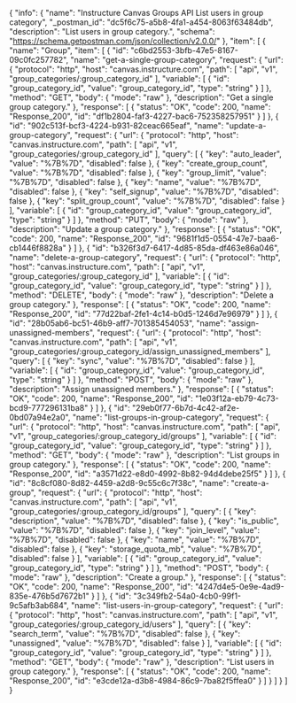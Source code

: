 {
  "info": {
    "name": "Instructure Canvas Groups API List users in group category",
    "_postman_id": "dc5f6c75-a5b8-4fa1-a454-8063f63484db",
    "description": "List users in group category.",
    "schema": "https://schema.getpostman.com/json/collection/v2.0.0/"
  },
  "item": [
    {
      "name": "Group",
      "item": [
        {
          "id": "c6bd2553-3bfb-47e5-8167-09c0fc257782",
          "name": "get-a-single-group-category",
          "request": {
            "url": {
              "protocol": "http",
              "host": "canvas.instructure.com",
              "path": [
                "api",
                "v1",
                "group_categories/:group_category_id"
              ],
              "variable": [
                {
                  "id": "group_category_id",
                  "value": "group_category_id",
                  "type": "string"
                }
              ]
            },
            "method": "GET",
            "body": {
              "mode": "raw"
            },
            "description": "Get a single group category."
          },
          "response": [
            {
              "status": "OK",
              "code": 200,
              "name": "Response_200",
              "id": "df1b2804-faf3-4227-bac6-752358257951"
            }
          ]
        },
        {
          "id": "902c513f-bcf3-4224-b931-82ceac665eaf",
          "name": "update-a-group-category",
          "request": {
            "url": {
              "protocol": "http",
              "host": "canvas.instructure.com",
              "path": [
                "api",
                "v1",
                "group_categories/:group_category_id"
              ],
              "query": [
                {
                  "key": "auto_leader",
                  "value": "%7B%7D",
                  "disabled": false
                },
                {
                  "key": "create_group_count",
                  "value": "%7B%7D",
                  "disabled": false
                },
                {
                  "key": "group_limit",
                  "value": "%7B%7D",
                  "disabled": false
                },
                {
                  "key": "name",
                  "value": "%7B%7D",
                  "disabled": false
                },
                {
                  "key": "self_signup",
                  "value": "%7B%7D",
                  "disabled": false
                },
                {
                  "key": "split_group_count",
                  "value": "%7B%7D",
                  "disabled": false
                }
              ],
              "variable": [
                {
                  "id": "group_category_id",
                  "value": "group_category_id",
                  "type": "string"
                }
              ]
            },
            "method": "PUT",
            "body": {
              "mode": "raw"
            },
            "description": "Update a group category."
          },
          "response": [
            {
              "status": "OK",
              "code": 200,
              "name": "Response_200",
              "id": "9681f1d5-0554-47e7-baa6-cb1446f8828a"
            }
          ]
        },
        {
          "id": "b326f3d7-6417-4d85-85da-df463e86a046",
          "name": "delete-a-group-category",
          "request": {
            "url": {
              "protocol": "http",
              "host": "canvas.instructure.com",
              "path": [
                "api",
                "v1",
                "group_categories/:group_category_id"
              ],
              "variable": [
                {
                  "id": "group_category_id",
                  "value": "group_category_id",
                  "type": "string"
                }
              ]
            },
            "method": "DELETE",
            "body": {
              "mode": "raw"
            },
            "description": "Delete a group category."
          },
          "response": [
            {
              "status": "OK",
              "code": 200,
              "name": "Response_200",
              "id": "77d22baf-2fe1-4c14-b0d5-1246d7e96979"
            }
          ]
        },
        {
          "id": "28b05ab6-bc51-46b9-aff7-701385454053",
          "name": "assign-unassigned-members",
          "request": {
            "url": {
              "protocol": "http",
              "host": "canvas.instructure.com",
              "path": [
                "api",
                "v1",
                "group_categories/:group_category_id/assign_unassigned_members"
              ],
              "query": [
                {
                  "key": "sync",
                  "value": "%7B%7D",
                  "disabled": false
                }
              ],
              "variable": [
                {
                  "id": "group_category_id",
                  "value": "group_category_id",
                  "type": "string"
                }
              ]
            },
            "method": "POST",
            "body": {
              "mode": "raw"
            },
            "description": "Assign unassigned members."
          },
          "response": [
            {
              "status": "OK",
              "code": 200,
              "name": "Response_200",
              "id": "1e03f12a-eb79-4c73-bcd9-777296131ba8"
            }
          ]
        },
        {
          "id": "29eb0f77-6b7d-4c42-af2e-0bd07a94e2a0",
          "name": "list-groups-in-group-category",
          "request": {
            "url": {
              "protocol": "http",
              "host": "canvas.instructure.com",
              "path": [
                "api",
                "v1",
                "group_categories/:group_category_id/groups"
              ],
              "variable": [
                {
                  "id": "group_category_id",
                  "value": "group_category_id",
                  "type": "string"
                }
              ]
            },
            "method": "GET",
            "body": {
              "mode": "raw"
            },
            "description": "List groups in group category."
          },
          "response": [
            {
              "status": "OK",
              "code": 200,
              "name": "Response_200",
              "id": "a3571d22-e8d0-4992-8b82-94d4debe25f5"
            }
          ]
        },
        {
          "id": "8c8cf080-8d82-4459-a2d8-9c55c6c7f38c",
          "name": "create-a-group",
          "request": {
            "url": {
              "protocol": "http",
              "host": "canvas.instructure.com",
              "path": [
                "api",
                "v1",
                "group_categories/:group_category_id/groups"
              ],
              "query": [
                {
                  "key": "description",
                  "value": "%7B%7D",
                  "disabled": false
                },
                {
                  "key": "is_public",
                  "value": "%7B%7D",
                  "disabled": false
                },
                {
                  "key": "join_level",
                  "value": "%7B%7D",
                  "disabled": false
                },
                {
                  "key": "name",
                  "value": "%7B%7D",
                  "disabled": false
                },
                {
                  "key": "storage_quota_mb",
                  "value": "%7B%7D",
                  "disabled": false
                }
              ],
              "variable": [
                {
                  "id": "group_category_id",
                  "value": "group_category_id",
                  "type": "string"
                }
              ]
            },
            "method": "POST",
            "body": {
              "mode": "raw"
            },
            "description": "Create a group."
          },
          "response": [
            {
              "status": "OK",
              "code": 200,
              "name": "Response_200",
              "id": "4247d4e5-0e9e-4ad9-835e-476b5d7672b1"
            }
          ]
        },
        {
          "id": "3c349fb2-54a0-4cb0-99f1-9c5afb3ab684",
          "name": "list-users-in-group-category",
          "request": {
            "url": {
              "protocol": "http",
              "host": "canvas.instructure.com",
              "path": [
                "api",
                "v1",
                "group_categories/:group_category_id/users"
              ],
              "query": [
                {
                  "key": "search_term",
                  "value": "%7B%7D",
                  "disabled": false
                },
                {
                  "key": "unassigned",
                  "value": "%7B%7D",
                  "disabled": false
                }
              ],
              "variable": [
                {
                  "id": "group_category_id",
                  "value": "group_category_id",
                  "type": "string"
                }
              ]
            },
            "method": "GET",
            "body": {
              "mode": "raw"
            },
            "description": "List users in group category."
          },
          "response": [
            {
              "status": "OK",
              "code": 200,
              "name": "Response_200",
              "id": "e3cde12a-d3b8-4984-86c9-7ba82f5ffea0"
            }
          ]
        }
      ]
    }
  ]
}